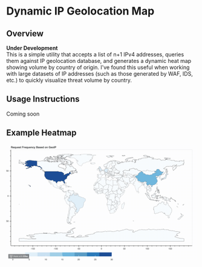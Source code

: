 # Dynamic IP Geolocation Map

## Overview
**Under Development**  
This is a simple utility that accepts a list of n+1 IPv4 addresses, queries them against IP geolocation database, and generates a dynamic heat map showing volume by country of origin. I've found this useful when working with large datasets of IP addresses (such as those generated by WAF, IDS, etc.) to quickly visualize threat volume by country.  

## Usage Instructions
Coming soon  

## Example Heatmap
![Example Heatmap](demo/readme.gif)
